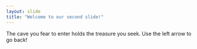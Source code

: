```yaml
---
layout: slide
title: "Welcome to our second slide!"
---
```

The cave you fear to enter holds the treasure you seek.
Use the left arrow to go back!
